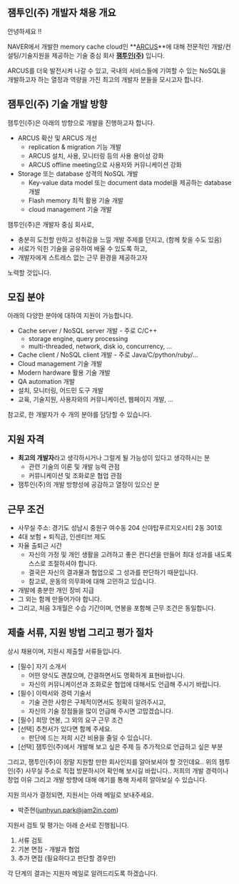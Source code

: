 ## 잼투인(주) 개발자 채용 개요

안녕하세요 !!

NAVER에서 개발한 memory cache cloud인 **[ARCUS](http://naver.github.io/arcus/)**에 대해
전문적인 개발/컨설팅/기술지원을 제공하는 기술 중심 회사 **[잼투인(주)](https://www.facebook.com/jam2in)** 입니다.

ARCUS를 더욱 발전시켜 나갈 수 있고, 국내의 서비스들에 기여할 수 있는 NoSQL을
개발하고자 하는 열정과 역량을 가진 최고의 개발자 분들을 모시고자 합니다.

## 잼투인(주) 기술 개발 방향 

잼투인(주)은 아래의 방향으로 개발을 진행하고자 합니다.

- ARCUS 확산 및 ARCUS 개선
  - replication & migration 기능 개발
  - ARCUS 설치, 사용, 모니터링 등의 사용 용이성 강화
  - ARCUS offline meeting으로 사용자와 커뮤니케이션 강화
- Storage 또는 database 성격의 NoSQL 개발
  - Key-value data model 또는 document data model을 제공하는 database 개발
  - Flash memory 최적 활용 기술 개발
  - cloud management 기술 개발

잼투인(주)은 개발자 중심 회사로,

- 충분히 도전할 만하고 성취감을 느낄 개발 주제를 던지고, (함께 찾을 수도 있음)
- 서로가 익힌 기술을 공유하여 배울 수 있도록 하고,
- 개발자에게 스트레스 없는 근무 환경을 제공하고자

노력할 것입니다.

## 모집 분야

아래의 다양한 분야에 대하여 지원이 가능합니다.

- Cache server / NoSQL server 개발 - 주로 C/C++
  - storage engine, query processing
  - multi-threaded, network, disk io, concurrency, ...
- Cache client / NoSQL client 개발 - 주로 Java/C/python/ruby/...
- Cloud management 기술 개발 
- Modern hardware 활용 기술 개발
- QA automation 개발
- 설치, 모니터링, 어드민 도구 개발
- 교육, 기술지원, 사용자와의 커뮤니케이션, 웹페이지 개발, ...

참고로, 한 개발자가 수 개의 분야를 담당할 수 있습니다.

## 지원 자격

- **최고의 개발자**라고 생각하시거나 그럴게 될 가능성이 있다고 생각하시는 분
  - 관련 기술의 이론 및 개발 능력 관점
  - 커뮤니케이션 및 조화로운 협업 관점
- 잼투인(주)의 개발 방향성에 공감하고 열정이 있으신 분

## 근무 조건

- 사무실 주소: 경기도 성남시 중원구 여수동 204 신야탑푸르지오시티 2동 301호
- 4대 보험 + 퇴직금, 인센티브 제도
- 자율 출퇴근 시간
  - 자신의 가정 및 개인 생활을 고려하고 좋은 컨디션을 만들어 최대 성과를 내도록 스스로 조절하셔야 합니다.
  - 결국은 자신의 결과물과 협업으로 그 성과를 판단하기 때문입니다.
  - 참고로, 운동의 의무화에 대해 고민하고 있습니다.
- 개발에 충분한 개인 장비 지급
- 그 외는 함께 만들어가야 합니다.
- 그리고, 처음 3개월은 수습 기간이며, 연봉을 포함해 근무 조건은 동일합니다.

## 제출 서류, 지원 방법 그리고 평가 절차

상시 채용이며, 지원시 제출할 서류들입니다.

- [필수] 자기 소개서 
  - 어떤 양식도 괜찮으며, 간결하면서도 명확하게 표현바랍니다.
  - 자신의 커뮤니케이션과 조화로운 협업에 대해서도 언급해 주시기 바랍니다.
- [필수] 이력서와 경력 기술서
  - 기술 관한 사항은 구체적이면서도 정확히 알려주시고,
  - 자신의 기술 장점들을 많이 언급해 주시면 고맙겠습니다.
- [필수] 희망 연봉, 그 외의 요구 근무 조건
- [선택] 추천서가 있다면 함께 주세요. 
  - 판단에 드는 저희 시간 비용을 줄일 수 있습니다. 
- [선택] 잼투인(주)에서 개발해 보고 싶은 주제 등 추가적으로 언급하고 싶은 부분

그리고, 잼투인(주)이 정말 지원할 만한 회사인지를 알아보셔야 할 것인데요..
위의 잼투인(주) 사무실 주소로 직접 방문하시어 확인해 보시길 바랍니다..
저희의 개발 경력이나 창업 이유 그리고 개발 방향에 대해 얘기를 통해 자세히 알아보실 수 있습니다.

지원 의사가 결정되면, 지원서는 아래 메일로 보내주세요.

- 박준현(junhyun.park@jam2in.com)

지원서 검토 및 평가는 아래 순서로 진행됩니다.

1. 서류 검토
2. 기본 면접 - 개발과 협업
3. 추가 면접 (필요하다고 판단할 경우만)

각 단계의 결과는 지원자 메일로 알려드리도록 하겠습니다.

